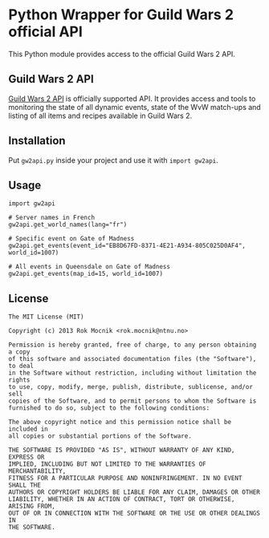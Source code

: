 Python Wrapper for Guild Wars 2 official API
============================================

This Python module provides access to the official Guild Wars 2 API.

Guild Wars 2 API
----------------

[Guild Wars 2 API](https://forum-en.guildwars2.com/forum/community/api/API-Documentation/first#post2028044) is officially
supported API. It provides access and tools to monitoring the state of all dynamic events, state of the WvW match-ups
and listing of all items and recipes available in Guild Wars 2.

Installation
------------

Put `gw2api.py` inside your project and use it with `import gw2api`.

Usage
-----

    import gw2api

	# Server names in French
    gw2api.get_world_names(lang="fr")

    # Specific event on Gate of Madness
    gw2api.get_events(event_id="EB8D67FD-8371-4E21-A934-805C025D0AF4", world_id=1007)

    # All events in Queensdale on Gate of Madness
    gw2api.get_events(map_id=15, world_id=1007)


License
-------

    The MIT License (MIT)

    Copyright (c) 2013 Rok Mocnik <rok.mocnik@ntnu.no>

    Permission is hereby granted, free of charge, to any person obtaining a copy
    of this software and associated documentation files (the "Software"), to deal
    in the Software without restriction, including without limitation the rights
    to use, copy, modify, merge, publish, distribute, sublicense, and/or sell
    copies of the Software, and to permit persons to whom the Software is
    furnished to do so, subject to the following conditions:

    The above copyright notice and this permission notice shall be included in
    all copies or substantial portions of the Software.

    THE SOFTWARE IS PROVIDED "AS IS", WITHOUT WARRANTY OF ANY KIND, EXPRESS OR
    IMPLIED, INCLUDING BUT NOT LIMITED TO THE WARRANTIES OF MERCHANTABILITY,
    FITNESS FOR A PARTICULAR PURPOSE AND NONINFRINGEMENT. IN NO EVENT SHALL THE
    AUTHORS OR COPYRIGHT HOLDERS BE LIABLE FOR ANY CLAIM, DAMAGES OR OTHER
    LIABILITY, WHETHER IN AN ACTION OF CONTRACT, TORT OR OTHERWISE, ARISING FROM,
    OUT OF OR IN CONNECTION WITH THE SOFTWARE OR THE USE OR OTHER DEALINGS IN
    THE SOFTWARE.
